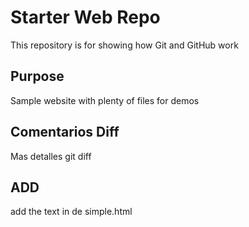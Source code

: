 

# Starter Web Repo

This repository is for showing how Git and GitHub work

## Purpose

Sample website with plenty of files for demos

## Comentarios Diff
 
Mas detalles git diff

## ADD

add the text in de simple.html

